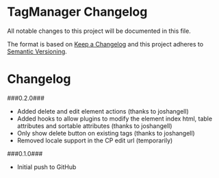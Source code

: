 # TagManager Changelog

All notable changes to this project will be documented in this file.

The format is based on [Keep a Changelog](http://keepachangelog.com/) and this project adheres to [Semantic Versioning](http://semver.org/).

Changelog
=================
###0.2.0###
 - Added delete and edit element actions (thanks to joshangell)
 - Added hooks to allow plugins to modify the element index html,
   table attributes and sortable attributes (thanks to joshangell)
 - Only show delete button on existing tags (thanks to joshangell)
 - Removed locale support in the CP edit url (temporarily)

###0.1.0###
 - Initial push to GitHub
